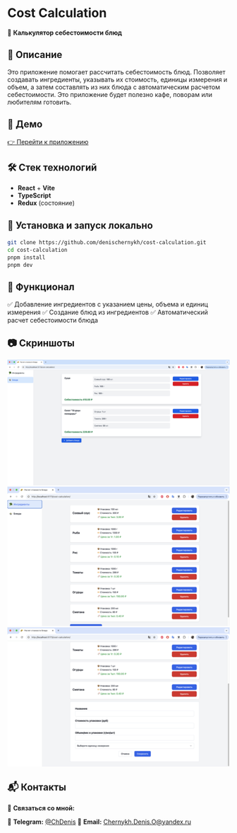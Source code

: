 # Cost Calculation

🚀 **Калькулятор себестоимости блюд**

## 📌 Описание

Это приложение помогает рассчитать себестоимость блюд. Позволяет создавать ингредиенты, указывать их стоимость, единицы измерения и объем, а затем составлять из них блюда с автоматическим расчетом себестоимости. Это приложение будет полезно кафе, поворам или любителям готовить.

## 🔗 Демо

[👉 Перейти к приложению](https://denischernykh.github.io/cost-calculation/)

## 🛠️ Стек технологий

- **React** + **Vite**
- **TypeScript**
- **Redux** (состояние)

## 📂 Установка и запуск локально

```sh
git clone https://github.com/denischernykh/cost-calculation.git
cd cost-calculation
pnpm install
pnpm dev
```

## 🎯 Функционал
✅ Добавление ингредиентов с указанием цены, объема и единиц измерения
✅ Создание блюд из ингредиентов
✅ Автоматический расчет себестоимости блюда

## 📷 Скриншоты

![Страница со списком ингредиентов](public/1.png)
![Страница со со списком блюд](public/2.png)
![Форма создания ингредиента](public/3.png)


## 📬 Контакты

📩 **Связаться со мной:**

🔹 **Telegram:** [@ChDenis](https://t.me/ChDenis)
🔹 **Email:** [Chernykh.Denis.O@yandex.ru](mailto:Chernykh.Denis.O@yandex.ru)
